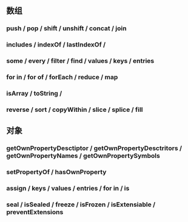 ## 数组
### push / pop / shift / unshift / concat / join
### includes / indexOf / lastIndexOf /   
### some / every / filter / find / values / keys / entries
### for in / for of / forEach / reduce / map
### isArray / toString / 
### reverse / sort / copyWithin / slice / splice / fill



## 对象
### getOwnPropertyDesctiptor / getOwnPropertyDesctritors / getOwnPropertyNames / getOwnPropertySymbols
### setPropertyOf  /  hasOwnProperty
### assign / keys / values / entries / for in / is
### seal / isSealed / freeze / isFrozen / isExtensiable / preventExtensions
